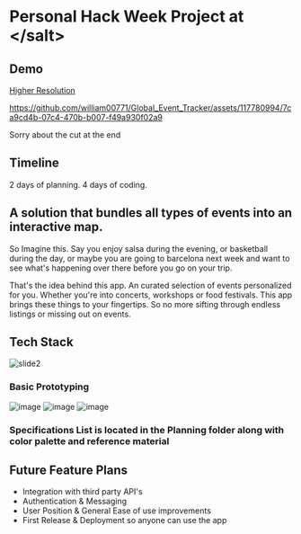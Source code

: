 # Personal Hack Week Project at &lt;/salt&gt;

## Demo
[Higher Resolution](https://youtu.be/kVjsq3asS20)

https://github.com/william00771/Global_Event_Tracker/assets/117780994/7ca9cd4b-07c4-470b-b007-f49a930f02a9

Sorry about the cut at the end

## Timeline

2 days of planning. 4 days of coding. 

## A solution that bundles all types of events into an interactive map.

So Imagine this. Say you enjoy salsa during the evening, or basketball during the day, or maybe you are going to barcelona next week and want to see what's happening over there before you go on your trip. 

That's the idea behind this app. An curated selection of events personalized for you. Whether you're into concerts, workshops or food festivals. This app brings these things to your fingertips.
So no more sifting through endless listings or missing out on events.

## Tech Stack
![slide2](https://github.com/william00771/Global_Event_Tracker/assets/117780994/d563806b-fbee-4899-92f6-ea7e5397e430)

### Basic Prototyping
![image](https://github.com/william00771/Global_Event_Tracker/assets/117780994/0b5470eb-1456-4ca1-9b7a-b1f6c2553ed8)
![image](https://github.com/william00771/Global_Event_Tracker/assets/117780994/d05f8ccf-df1c-4071-895a-869bf4fb0225)
![image](https://github.com/william00771/Global_Event_Tracker/assets/117780994/413074db-31e7-43ac-b59b-508671590246)

### Specifications List is located in the Planning folder along with color palette and reference material

## Future Feature Plans
* Integration with third party API's
* Authentication & Messaging
* User Position & General Ease of use improvements
* First Release & Deployment so anyone can use the app
